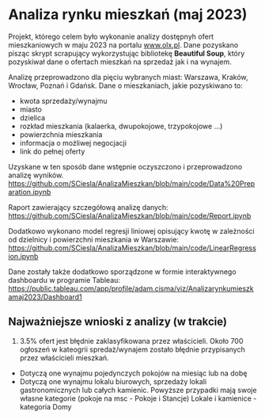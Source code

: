 # Analiza rynku mieszkań (maj 2023)

Projekt, którego celem było wykonanie analizy dostępnyh ofert mieszkaniowych w maju 2023 na portalu www.olx.pl.
Dane pozyskano pisząc skrypt scrapujący wykorzystując bibliotekę **Beautiful Soup**, który pozyskiwał dane o ofertach mieszkań na sprzedaż jak i na wynajem.

Analizę przeprowadzono dla pięciu wybranych miast: Warszawa, Kraków, Wrocław, Poznań i Gdańsk. Dane o mieszkaniach, jakie pozyskiwano to:
- kwota sprzedaży/wynajmu 
- miasto
- dzielica 
- rozkład mieszkania (kalaerka, dwupokojowe, trzypokojowe ...)
- powierzchnia mieszkania
- informacja o możliwej negocjacji 
- link do pełnej oferty

Uzyskane w ten sposób dane wstępnie oczyszczono i przeprowadzono analizę wyników. 
https://github.com/SCiesla/AnalizaMieszkan/blob/main/code/Data%20Preparation.ipynb

Raport zawierający szczegółową analizę danych:
https://github.com/SCiesla/AnalizaMieszkan/blob/main/code/Report.ipynb

Dodatkowo wykonano model regresji liniowej opisujący kwotę w zależności od dzielnicy i powierzchni mieszkania w Warszawie:
https://github.com/SCiesla/AnalizaMieszkan/blob/main/code/LinearRegression.ipynb

Dane zostały także dodatkowo sporządzone w formie interaktywnego dashboardu w programie Tableau:
https://public.tableau.com/app/profile/adam.cisma/viz/Analizarynkumieszkamaj2023/Dashboard1


## Najważniejsze wnioski z analizy (w trakcie)

1. 3.5% ofert jest błędnie zaklasyfikowana przez właścicieli. 
Około 700 ogłoszeń w kateogrii spredaż/wynajem zostało błędnie przypisanych przez właścicieli mieszkań. 
- Dotyczą one wynajmu pojedynczych pokojów na miesiąc lub na dobę 
- Dotyczą one wynajmu lokalu biurowych, sprzedaży lokali gastronomicznych lub całych kamienic.
Powyższe przypadki mają swoje własne kategorie (pokoje na msc - Pokoje i Stancje) 
Lokale i kamienice - kategoria Domy
